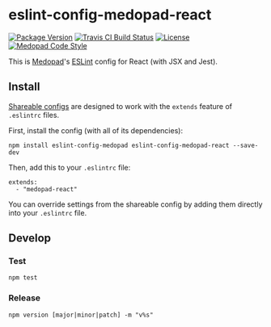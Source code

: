 # eslint-config-medopad-react

[![Package Version](https://img.shields.io/npm/v/eslint-config-medopad-react.svg?style=flat-square)](https://npmjs.org/package/eslint-config-medopad-react)
[![Travis CI Build Status](https://img.shields.io/travis/Medopad/eslint-config-medopad-react/master.svg?style=flat-square)](https://travis-ci.org/Medopad/eslint-config-medopad-react)
[![License](http://img.shields.io/badge/license-MIT-green.svg?style=flat-square)](LICENSE)
[![Medopad Code Style](https://img.shields.io/badge/code%20style-Medopad-brightgreen.svg?style=flat-square)](https://github.com/Medopad/eslint-config-medopad)

This is [Medopad](http://medopad.com)'s [ESLint](http://eslint.org) config for React (with JSX and Jest).

## Install

[Shareable configs](http://eslint.org/docs/developer-guide/shareable-configs) are designed to work with the `extends` feature of `.eslintrc` files.

First, install the config (with all of its dependencies):

```
npm install eslint-config-medopad eslint-config-medopad-react --save-dev
```

Then, add this to your `.eslintrc` file:

```
extends:
  - "medopad-react"
```

You can override settings from the shareable config by adding them directly into your `.eslintrc` file.

## Develop

### Test

```
npm test
```

### Release

```
npm version [major|minor|patch] -m "v%s"
```
